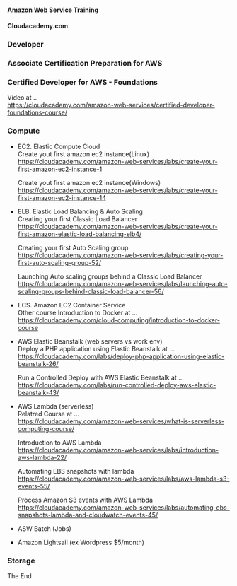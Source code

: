 #### Amazon Web Service Training
#### Cloudacademy.com. 

### Developer  
### Associate Certification Preparation for AWS  

### Certified Developer for AWS - Foundations


Video at ..  
https://cloudacademy.com/amazon-web-services/certified-developer-foundations-course/



### Compute

* EC2. Elastic Compute Cloud  
  Create yout first amazon ec2 instance(Linux)  
  https://cloudacademy.com/amazon-web-services/labs/create-your-first-amazon-ec2-instance-1  

  Create yout first amazon ec2 instance(Windows)  
  https://cloudacademy.com/amazon-web-services/labs/create-your-first-amazon-ec2-instance-14  

* ELB. Elastic Load Balancing & Auto Scaling  
  Creating your first Classic Load Balancer  
  https://cloudacademy.com/amazon-web-services/labs/create-your-first-amazon-elastic-load-balancing-elb4/  

  Creating your first Auto Scaling group  
  https://cloudacademy.com/amazon-web-services/labs/creating-your-first-auto-scaling-group-52/  

  Launching Auto scaling groups behind a Classic Load Balancer  
  https://cloudacademy.com/amazon-web-services/labs/launching-auto-scaling-groups-behind-classic-load-balancer-56/  

* ECS. Amazon EC2 Container Service  
  Other course Introduction to Docker at ...  
  https://cloudacademy.com/cloud-computing/introduction-to-docker-course  

* AWS Elastic Beanstalk (web servers vs work env)  
  Deploy a PHP application using Elastic Beanstalk at ...  
  https://cloudacademy.com/labs/deploy-php-application-using-elastic-beanstalk-26/  

  Run a Controlled Deploy with AWS Elastic Beanstalk at ...  
  https://cloudacademy.com/labs/run-controlled-deploy-aws-elastic-beanstalk-43/  

* AWS Lambda (serverless)  
  Relatred Course at ...  
  https://cloudacademy.com/amazon-web-services/what-is-serverless-computing-course/  

  Introduction to AWS Lambda  
  https://cloudacademy.com/amazon-web-services/labs/introduction-aws-lambda-22/  

  Automating EBS snapshots with lambda  
  https://cloudacademy.com/amazon-web-services/labs/aws-lambda-s3-events-55/  

  Process Amazon S3 events with AWS Lambda  
  https://cloudacademy.com/amazon-web-services/labs/automating-ebs-snapshots-lambda-and-cloudwatch-events-45/  

* ASW Batch (Jobs)

* Amazon Lightsail (ex Wordpress $5/month)


### Storage

The End
